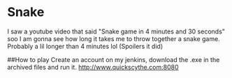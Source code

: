 # Snake
I saw a youtube video that said "Snake game in 4 minutes and 30 seconds" soo I am gonna see how long it takes me to throw together a snake game. Probably a lil longer than 4 minutes lol (Spoilers it did)

##How to play
Create an account on my jenkins, download the .exe in the archived files and run it.
http://www.quickscythe.com:8080
